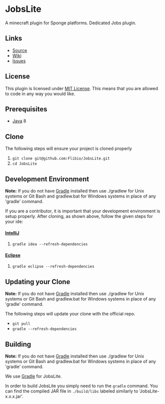 JobsLite
========

A minecraft plugin for Sponge platforms.
Dedicated Jobs plugin.


## Links ##
* [Source]
* [Wiki]
* [Issues]

## License ##
This plugin is licensed under [MIT License].
This means that you are allowed to code in any way you would like.

## Prerequisites ##
* [Java] 8

## Clone ##
The following steps will ensure your project is cloned properly

1. `git clone git@github.com:Flibio/JobsLite.git`
2. `cd JobsLite`

## Development Environment ##
__Note:__ If you do not have [Gradle] installed then use ./gradlew for Unix systems or Git Bash and gradlew.bat for
Windows systems in place of any 'gradle' command.

If you are a contributor, it is important that your development environment is setup properly. After cloning, as shown
above, follow the given steps for your ide:

#### [IntelliJ]

1. `gradle idea --refresh-dependencies`

#### [Eclipse]

1. `gradle eclipse --refresh-dependencies`

## Updating your Clone ##
__Note:__ If you do not have [Gradle] installed then use ./gradlew for Unix systems or Git Bash and gradlew.bat for
Windows systems in place of any 'gradle' command.

The following steps will update your clone with the official repo.

* `git pull`
* `gradle --refresh-dependencies`

## Building
__Note:__ If you do not have [Gradle] installed then use ./gradlew for Unix systems or Git Bash and gradlew.bat for
Windows systems in place of any 'gradle' command.

We use [Gradle] for JobsLite.

In order to build JobsLite you simply need to run the `gradle` command.
You can find the compiled JAR file in `./build/libs` labeled similarly to 'JobsLite-x.x.x.jar'.

[Source]: https://github.com/Flibio/JobsLite/
[Wiki]: https://github.com/Flibio/JobsLite/wiki
[Issues]: https://github.com/Flibio/JobsLite/issues
[MIT License]: https://tldrlegal.com/license/mit-license
[Java]: http://www.oracle.com/technetwork/java/javase/downloads/jdk8-downloads-2133151.html
[IntelliJ]: https://www.jetbrains.com/idea/
[Eclipse]: https://www.eclipse.org/
[Gradle]: https://www.gradle.org/